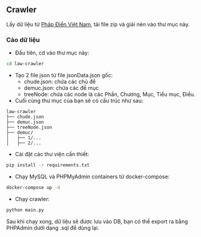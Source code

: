 ## Crawler

Lấy dữ liệu từ [Pháp Điển Việt Nam](https://phapdien.moj.gov.vn/), tải file zip và giải nén vào thư mục này.

### Cào dữ liệu

- Đầu tiên, cd vào thư mục này:

```bash
cd law-crawler
```

- Tạo 2 file json từ file jsonData.json gốc:
  - chude.json: chứa các chủ đề
  - demuc.json: chứa các đề mục
  - treeNode: chứa các node là các Phần, Chương, Mục, Tiểu mục, Điều.
- Cuối cùng thư mục của bạn sẽ có cấu trúc như sau:

```
law-crawler
├── chude.json
├── demuc.json
├── treeNode.json
├── demuc/
│   ├── 1/...
│   ├── 2/...
```

- Cài đặt các thư viện cần thiết:

```bash
pip install -r requirements.txt
```

- Chạy MySQL và PHPMyAdmin containers từ docker-compose:

```bash
docker-compose up -d
```

- Chạy crawler:

```bash
python main.py
```

Sau khi chạy xong, dữ liệu sẽ được lưu vào DB, bạn có thể export ra bằng PHPAdmin dưới dạng .sql để dùng lại.
